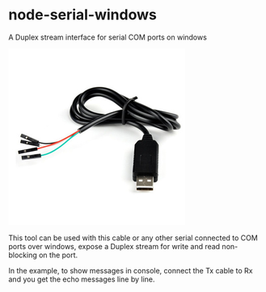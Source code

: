# node-serial-windows
 A Duplex stream interface for serial COM ports on windows

![USB2TTL](usb2ttl.jpg)

This tool can be used with this cable or any other serial connected to COM ports
over windows, expose a Duplex stream for write and read non-blocking on the port.

In the example, to show messages in console, connect the Tx cable to Rx and you get 
the echo messages line by line.